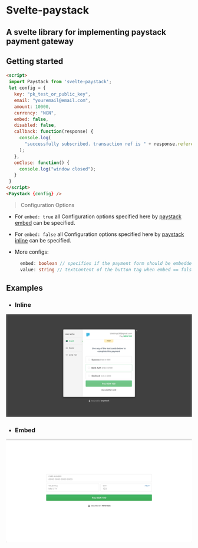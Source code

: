  # Svelte-paystack 

 ## A svelte library for implementing paystack payment gateway

 ## Getting started

 ```html
<script>
  import Paystack from 'svelte-paystack';
  let config = {
    key: "pk_test_or_public_key",
    email: "youremail@email.com",
    amount: 10000, 
    currency: "NGN",
    embed: false,
    disabled: false,
    callback: function(response) {
      console.log(
        "successfully subscribed. transaction ref is " + response.reference
      );
    },
    onClose: function() {
      console.log("window closed");
    }
  }
</script>
<Paystack {config} />
 ```
> Configuration Options
  - For `embed: true` all Configuration options specified here by [paystack embed](https://developers.paystack.co/docs/paystack-embded#section-configuration-options) can be specified.

  - For `embed: false` all Configuration options specified here by [paystack inline](https://developers.paystack.co/docs/paystack-inline#section-configuration-options) can be specified.

  - More configs:

    ```ts
      embed: boolean // specifies if the payment form should be embedded. Defaults to false
      value: string // textContent of the button tag when embed == false. Defaults to "Pay with Paystack"
    ```

## Examples

  - ### Inline
  ![](/images/inline.png)

  - ### Embed
  ![](/images/embed.png)